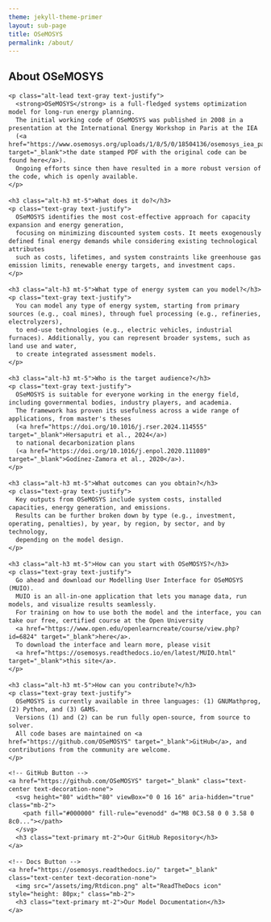 ```yaml
---
theme: jekyll-theme-primer
layout: sub-page
title: OSeMOSYS
permalink: /about/
---
```

<section class="bg-gray-light container-lg p-responsive py-4 py-md-6 my-lg-6 fade-in-center">
  <div class="text-center fade-in-center">
 <h2 class="alt-h2 mb-4">About OSeMOSYS </h2>

    <p class="alt-lead text-gray text-justify">
      <strong>OSeMOSYS</strong> is a full-fledged systems optimization model for long-run energy planning.
      The initial working code of OSeMOSYS was published in 2008 in a presentation at the International Energy Workshop in Paris at the IEA
      (<a href="https://www.osemosys.org/uploads/1/8/5/0/18504136/osemosys_iea_paris2008.pdf" target="_blank">the date stamped PDF with the original code can be found here</a>).
      Ongoing efforts since then have resulted in a more robust version of the code, which is openly available.
    </p>

    <h3 class="alt-h3 mt-5">What does it do?</h3>
    <p class="text-gray text-justify">
      OSeMOSYS identifies the most cost-effective approach for capacity expansion and energy generation,
      focusing on minimizing discounted system costs. It meets exogenously defined final energy demands while considering existing technological attributes
      such as costs, lifetimes, and system constraints like greenhouse gas emission limits, renewable energy targets, and investment caps.
    </p>

    <h3 class="alt-h3 mt-5">What type of energy system can you model?</h3>
    <p class="text-gray text-justify">
      You can model any type of energy system, starting from primary sources (e.g., coal mines), through fuel processing (e.g., refineries, electrolyzers),
      to end-use technologies (e.g., electric vehicles, industrial furnaces). Additionally, you can represent broader systems, such as land use and water,
      to create integrated assessment models.
    </p>

    <h3 class="alt-h3 mt-5">Who is the target audience?</h3>
    <p class="text-gray text-justify">
      OSeMOSYS is suitable for everyone working in the energy field, including governmental bodies, industry players, and academia.
      The framework has proven its usefulness across a wide range of applications, from master's theses
      (<a href="https://doi.org/10.1016/j.rser.2024.114555" target="_blank">Hersaputri et al., 2024</a>)
      to national decarbonization plans
      (<a href="https://doi.org/10.1016/j.enpol.2020.111089" target="_blank">Godínez-Zamora et al., 2020</a>).
    </p>

    <h3 class="alt-h3 mt-5">What outcomes can you obtain?</h3>
    <p class="text-gray text-justify">
      Key outputs from OSeMOSYS include system costs, installed capacities, energy generation, and emissions.
      Results can be further broken down by type (e.g., investment, operating, penalties), by year, by region, by sector, and by technology,
      depending on the model design.
    </p>

    <h3 class="alt-h3 mt-5">How can you start with OSeMOSYS?</h3>
    <p class="text-gray text-justify">
      Go ahead and download our Modelling User Interface for OSeMOSYS (MUIO).
      MUIO is an all-in-one application that lets you manage data, run models, and visualize results seamlessly.
      For training on how to use both the model and the interface, you can take our free, certified course at the Open University
      <a href="https://www.open.edu/openlearncreate/course/view.php?id=6824" target="_blank">here</a>.
      To download the interface and learn more, please visit
      <a href="https://osemosys.readthedocs.io/en/latest/MUIO.html" target="_blank">this site</a>.
    </p>

    <h3 class="alt-h3 mt-5">How can you contribute?</h3>
    <p class="text-gray text-justify">
      OSeMOSYS is currently available in three languages: (1) GNUMathprog, (2) Python, and (3) GAMS.
      Versions (1) and (2) can be run fully open-source, from source to solver.
      All code bases are maintained on <a href="https://github.com/OSeMOSYS" target="_blank">GitHub</a>, and contributions from the community are welcome.
    </p>
  </div>
  
<!-- Icon Links -->
<div class="container my-5">
  <div class="d-flex justify-content-center flex-wrap gap-4 mt-5">

    <!-- GitHub Button -->
    <a href="https://github.com/OSeMOSYS" target="_blank" class="text-center text-decoration-none">
      <svg height="80" width="80" viewBox="0 0 16 16" aria-hidden="true" class="mb-2">
        <path fill="#000000" fill-rule="evenodd" d="M8 0C3.58 0 0 3.58 0 8c0..."></path>
      </svg>
      <h3 class="text-primary mt-2">Our GitHub Repository</h3>
    </a>

    <!-- Docs Button -->
    <a href="https://osemosys.readthedocs.io/" target="_blank" class="text-center text-decoration-none">
      <img src="/assets/img/Rtdicon.png" alt="ReadTheDocs icon" style="height: 80px;" class="mb-2">
      <h3 class="text-primary mt-2">Our Model Documentation</h3>
    </a>

  </div>
</div>

  
</section>

<style>
.fade-in-center {
  opacity: 0;
  transform: translateY(20px);
  animation: fadeInUp 1s ease forwards;
}
@keyframes fadeInUp {
  to {
    opacity: 1;
    transform: translateY(0);
  }
}
</style>

